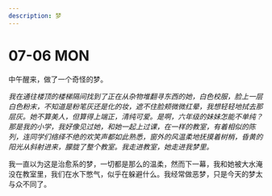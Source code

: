 ```yaml
---
description: 梦
---
```


# 07-06 MON

中午醒来，做了一个奇怪的梦。

_我在通往楼顶的楼梯隔间找到了正在从杂物堆翻寻东西的她，白色校服，脸上一层白色粉末，不知道是粉笔灰还是化的妆，遮不住脸颊微微红晕，我想轻轻地拭去那层灰。她不算美人，但算得上端正，清纯可爱。是啊，六年级的妹妹怎能不单纯？那是我的小学，我好像见过她，和她一起上过课，在一样的教室，有着相似的陈列，连同学们络绎不绝的欢笑声都如此熟悉，窗外的风温柔地抚摸着树梢，昏黄的阳光从斜射进来，朦胧了整个教室。我走进教室，她走进我梦里。_

我一直以为这是治愈系的梦，一切都是那么的温柔，然而下一幕，我和她被大水淹没在教室里，我们在水下憋气，似乎在躲避什么。我经常做恶梦，只是今天的梦太与众不同了。

